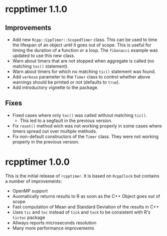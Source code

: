 rcpptimer 1.1.0
==============

## Improvements
* Add new `Rcpp::CppTimer::ScopedTimer` class. This can be used to time the lifespan of an object until it goes out of scope. This is useful for timing the duration of a function or a loop. The `fibonacci` example was updated to use this new class.
* Warn about timers that are not stopped when aggregate is called (no matching `toc()` statement).
* Warn about timers for which no matching `tic()` statement was found.
* Add `verbose` parameter to the `Timer` class to control whether above warnings should be printed or not (defaults to `true`).
* Add introductory vignette to the package.

## Fixes
* Fixed cases where only `toc()` was called without matching `tic()`.
  * This led to a segfault in the previous version. 
* Fix `reset()` method wich was not working properly in some cases where timers spread out over multiple methods.
* Fix non-default constructors of the `Timer` class. They were not working properly in the previous version.

rcpptimer 1.0.0
==============

This is the initial release of `rcpptimer`. It is based on `RcppClock` but contains a number of improvements:
- OpenMP support
- Auomatically returns results to R as soon as the C++ Object goes out of scope
- Fast computation of Mean and Standard Deviation of the results in C++
- Uses `tic` and `toc` instead of `tick` and `tock` to be consistent with R's `tictoc` package
- Allways reports microseconds resolution
- Many more performance improvements
